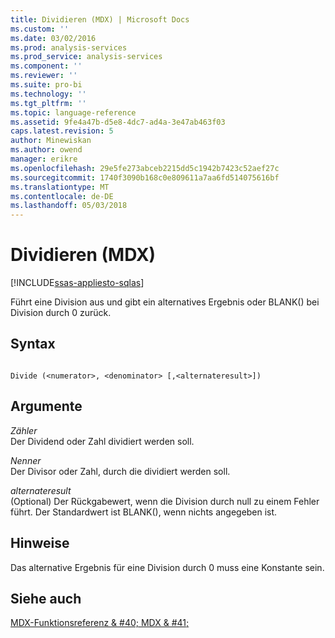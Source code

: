 ```yaml
---
title: Dividieren (MDX) | Microsoft Docs
ms.custom: ''
ms.date: 03/02/2016
ms.prod: analysis-services
ms.prod_service: analysis-services
ms.component: ''
ms.reviewer: ''
ms.suite: pro-bi
ms.technology: ''
ms.tgt_pltfrm: ''
ms.topic: language-reference
ms.assetid: 9fe4a47b-d5e8-4dc7-ad4a-3e47ab463f03
caps.latest.revision: 5
author: Minewiskan
ms.author: owend
manager: erikre
ms.openlocfilehash: 29e5fe273abceb2215dd5c1942b7423c52aef27c
ms.sourcegitcommit: 1740f3090b168c0e809611a7aa6fd514075616bf
ms.translationtype: MT
ms.contentlocale: de-DE
ms.lasthandoff: 05/03/2018
---
```

# <a name="divide-mdx"></a>Dividieren (MDX)
[!INCLUDE[ssas-appliesto-sqlas](../includes/ssas-appliesto-sqlas.md)]

  Führt eine Division aus und gibt ein alternatives Ergebnis oder BLANK() bei Division durch 0 zurück.  
  
## <a name="syntax"></a>Syntax  
  
```  
  
Divide (<numerator>, <denominator> [,<alternateresult>])  
```  
  
## <a name="arguments"></a>Argumente  
 *Zähler*  
 Der Dividend oder Zahl dividiert werden soll.  
  
 *Nenner*  
 Der Divisor oder Zahl, durch die dividiert werden soll.  
  
 *alternateresult*  
 (Optional) Der Rückgabewert, wenn die Division durch null zu einem Fehler führt. Der Standardwert ist BLANK(), wenn nichts angegeben ist.  
  
## <a name="remarks"></a>Hinweise  
 Das alternative Ergebnis für eine Division durch 0 muss eine Konstante sein.  
  
## <a name="see-also"></a>Siehe auch  
 [MDX-Funktionsreferenz & #40; MDX & #41;](../mdx/mdx-function-reference-mdx.md)  
  
  
